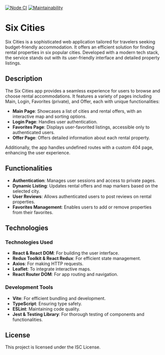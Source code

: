 [![Node CI](https://github.com/opifexM/SixCities/actions/workflows/nodejs.yml/badge.svg)](https://github.com/opifexM/SixCities/actions/workflows/nodejs.yml)
[![Maintainability]()]()

# Six Cities

Six Cities is a sophisticated web application tailored for travelers seeking budget-friendly accommodation. It offers an efficient solution for finding rental properties in six popular cities. Developed with a modern tech stack, the service stands out with its user-friendly interface and detailed property listings.

## Description

The Six Cities app provides a seamless experience for users to browse and choose rental accommodations. It features a variety of pages including Main, Login, Favorites (private), and Offer, each with unique functionalities:

-   **Main Page**: Showcases a list of cities and rental offers, with an interactive map and sorting options.
-   **Login Page**: Handles user authentication.
-   **Favorites Page**: Displays user-favorited listings, accessible only to authenticated users.
-   **Offer Page**: Offers detailed information about each rental property.

Additionally, the app handles undefined routes with a custom 404 page, enhancing the user experience.

## Functionalities

-   **Authentication**: Manages user sessions and access to private pages.
-   **Dynamic Listing**: Updates rental offers and map markers based on the selected city.
-   **User Reviews**: Allows authenticated users to post reviews on rental properties.
-   **Favorites Management**: Enables users to add or remove properties from their favorites.

## Technologies

### Technologies Used
-   **React & React DOM**: For building the user interface.
-   **Redux Toolkit & React Redux**: For efficient state management.
-   **Axios**: For making HTTP requests.
-   **Leaflet**: To integrate interactive maps.
-   **React Router DOM**: For app routing and navigation.

### Development Tools

-   **Vite**: For efficient bundling and development.
-   **TypeScript**: Ensuring type safety.
-   **ESLint**: Maintaining code quality.
-   **Jest & Testing Library**: For thorough testing of components and functionalities.


## License

This project is licensed under the ISC License.
